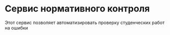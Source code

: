 # Сервис нормативного контроля

Этот сервис позволяет автоматизировать проверку студенческих работ на ошибки